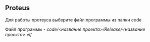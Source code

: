 ## Proteus
Для работы протеуса выберите файл программы из папки code

Файл программы - *code/<название проекта>/Release/<название проекта>.elf*
